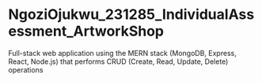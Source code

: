 # NgoziOjukwu_231285_IndividualAssessment_ArtworkShop
 Full-stack web application using the MERN stack (MongoDB, Express, React, Node.js) that performs CRUD (Create, Read, Update, Delete) operations
